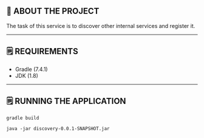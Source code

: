 ## 💾 **ABOUT THE PROJECT**

The task of this service is to discover other internal services and register it.

---

## 🗒️ **REQUIREMENTS**

- Gradle (7.4.1)
- JDK (1.8)


---

## 🗒️ **RUNNING THE APPLICATION**

```
gradle build
```

```
java -jar discovery-0.0.1-SNAPSHOT.jar
```
